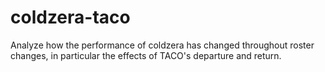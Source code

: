 # coldzera-taco
Analyze how the performance of coldzera has changed throughout roster changes, in particular the effects of TACO's departure and return.

